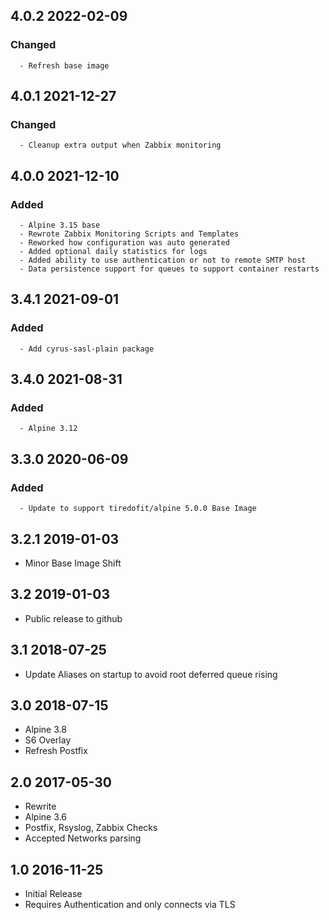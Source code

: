 ## 4.0.2 2022-02-09 <dave at tiredofit dot ca>

   ### Changed
      - Refresh base image


## 4.0.1 2021-12-27 <dave at tiredofit dot ca>

   ### Changed
      - Cleanup extra output when Zabbix monitoring


## 4.0.0 2021-12-10 <dave at tiredofit dot ca>

   ### Added
      - Alpine 3.15 base
      - Rewrote Zabbix Monitoring Scripts and Templates
      - Reworked how configuration was auto generated
      - Added optional daily statistics for logs
      - Added ability to use authentication or not to remote SMTP host
      - Data persistence support for queues to support container restarts


## 3.4.1 2021-09-01 <dave at tiredofit dot ca>

   ### Added
      - Add cyrus-sasl-plain package


## 3.4.0 2021-08-31 <dave at tiredofit dot ca>

   ### Added
      - Alpine 3.12


## 3.3.0 2020-06-09 <dave at tiredofit dot ca>

   ### Added
      - Update to support tiredofit/alpine 5.0.0 Base Image


## 3.2.1 2019-01-03 <dave at tiredofit dot ca>

* Minor Base Image Shift

## 3.2 2019-01-03 <dave at tiredofit dot ca>

* Public release to github

## 3.1 2018-07-25 <dave at tiredofit dot ca>

* Update Aliases on startup to avoid root deferred queue rising

## 3.0 2018-07-15 <dave at tiredofit dot ca>

* Alpine 3.8
* S6 Overlay
* Refresh Postfix

## 2.0 2017-05-30 <dave at tiredofit dot ca>

* Rewrite
* Alpine 3.6
* Postfix, Rsyslog, Zabbix Checks
* Accepted Networks parsing

## 1.0 2016-11-25 <dave at tiredofit dot ca>

* Initial Release
* Requires Authentication and only connects via TLS
